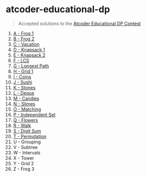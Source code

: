 # atcoder-educational-dp
> Accepted solutions to the [Atcoder Educational DP Contest](https://atcoder.jp/contests/dp/tasks)

1. [A - Frog 1](src/A%20-%20Frog%201.cpp)
1. [B - Frog 2](src/B%20-%20Frog%202.cpp)
1. [C - Vacation](src/C%20-%20Vacation.cpp)
1. [D - Knapsack 1](src/D%20-%20Knapsack%201.cpp)
1. [E - Knapsack 2](src/E%20-%20Knapsack%202.cpp)
1. [F - LCS](src/F%20-%20LCS.cpp)
1. [G - Longest Path](src/G%20-%20Longest%20Path.cpp)
1. [H - Grid 1](src/H%20-%20Grid%201.cpp)
1. [I - Coins](src/I%20-%20Coins.cpp)
1. [J - Sushi](src/J%20-%20Sushi.cpp)
1. [K - Stones](src/K%20-%20Stones.cpp)
1. [L - Deque](src/L%20-%20Deque.cpp)
1. [M - Candies](src/M%20-%20Candies.cpp)
1. [N - Slimes](src/N%20-%20Slimes.cpp)
1. [O - Matching](src/O%20-%20Matching.cpp)
1. [P - Independent Set](src/P%20-%20Independent%20Set.cpp)
1. [Q - Flowers](src/Q%20-%20Flowers.cpp)
1. [R - Walk](src/R%20-%20Walk.cpp)
1. [S - Digit Sum](src/S%20-%20Digit%20Sum.cpp)
1. [T - Permutation](src/T%20-%20Permutation.cpp)
1. U - Grouping
1. V - Subtree
1. W - Intervals
1. X - Tower
1. Y - Grid 2
1. Z - Frog 3